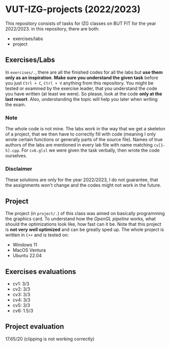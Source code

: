 # VUT-IZG-projects (2022/2023)

This repository consists of tasks for IZG classes on BUT FIT for the year 2022/2023.
in this repository, there are both:

- exercises/labs
- project

## Exercises/Labs

In `exercises/.`, there are all the finished codes for all the labs but **use them only as an inspiration**.
**Make sure you understand the given task** before you just `Ctrl + C`, `Ctrl + V` anything from this repository.
You might be tested or examined by the exercise leader, that you understand the code you have written (at least we were).
So please, look at the code **only at the last resort**.
Also, understanding the topic will help you later when writing the exam.

### Note

The whole code is not mine. The labs work in the way that we get a skeleton of a project, that we then have to correctly fill with code (meaning I only wrote certain functions or generally parts of the source file).
Names of true authors of the labs are mentioned in every lab file with name matching `cv[1-5].cpp`. For `cv6.glsl` we were given the task verbally, then wrote the code ourselves.

### Disclaimer

These solutions are only for the year 2022/2023, I do not guarantee, that the assignments won't change and the codes might not work in the future.

## Project

The project (in `project/.`) of this class was aimed on basically programming the graphics card.
To understand how the *OpenGL pipeline* works, what should the optimizations look like, how fast can it be.
Note that this project is **not very well optimized** and can be greatly sped up.
The whole project is written in `C++` and is tested on:

- Windows 11
- MacOS Ventura
- Ubuntu 22.04

## Exercises evaluations

- cv1: 3/3
- cv2: 3/3
- cv3: 3/3
- cv4: 3/3
- cv5: 3/3
- cv6: 1.5/3

## Project evaluation

17.65/20 (clipping is not working correctly)
